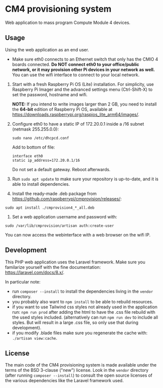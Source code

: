 # CM4 provisioning system #

Web application to mass program Compute Module 4 devices.


## Usage ##

Using the web application as an end user.

- Make sure eth0 connects to an Ethernet switch that only has the CMIO 4 boards connected. **Do NOT connect eth0 to your office/public network, or it may provision other Pi devices in your network as well.** You can use the wifi interface to connect to your local network.

1. Start with a fresh Raspberry Pi OS (Lite) installation.  For simplicity, use Raspberry Pi Imager and the advanced settings menu (Ctrl-Shift-X) to set the password, hostname and wifi.  
    
    **NOTE:** If you intend to write images larger than 2 GB, you need to install the **64-bit** edition of Raspberry Pi OS, available at https://downloads.raspberrypi.org/raspios_lite_arm64/images/.  
    
1. Configure eth0 to have a static IP of 172.20.0.1 inside a /16 subnet (netmask 255.255.0.0):  
    
    ```
    sudo nano /etc/dhcpcd.conf  
    ```
    
    Add to bottom of file:  

    ```
    interface eth0
    static ip_address=172.20.0.1/16  
    ```

    Do not set a default gateway. Reboot afterwards.

1. Run `sudo apt update` to make sure your repository is up-to-date, and it is able to install dependencies.

1. Install the ready-made .deb package from https://github.com/raspberrypi/cmprovision/releases/:  

```
sudo apt install ./cmprovision4_*_all.deb  
```

1. Set a web application username and password with:  

```
sudo /var/lib/cmprovision/artisan auth:create-user  
```

You can now access the webinterface with a web browser on the wifi IP.


## Development ##

This PHP web application uses the Laravel framework.
Make sure you familarize yourself with the fine documentation: https://laravel.com/docs/8.x/.

In particular note:
* run `composer --install` to install the dependencies living in the `vendor` directory.
* you probably also want to `npm install` to be able to rebuild resources.
* if you want to use Tailwind css styles not already used in the application run: `npm run prod` after adding the html to have the .css file rebuild with the used styles included. (alternatively can run `npm run dev` to include all styles. But will result in a large .css file, so only use that during development).
* if you modify .blade files make sure you regenerate the cache with: `./artisan view:cache`.

## License ##

The main code of the CM4 provisioning system is made available under the terms of the BSD 3-clause ("new") license.
Look in the `vendor` directory (after running `composer --install`) to consult the open source licenses of the various dependencies like the Laravel framework used.

